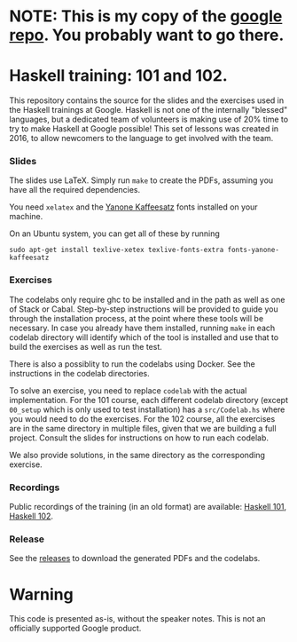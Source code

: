 <!-- -*- fill-column: 75; -*- -->
# NOTE: This is my copy of the [google repo](https://github.com/google/haskell-trainings). You probably want to go there.




# Haskell training: 101 and 102.

This repository contains the source for the slides and the exercises used
in the Haskell trainings at Google. Haskell is not one of the internally
"blessed" languages, but a dedicated team of volunteers is making use of
20% time to try to make Haskell at Google possible! This set of lessons was
created in 2016, to allow newcomers to the language to get involved with
the team.

### Slides

The slides use LaTeX. Simply run `make` to create the PDFs, assuming you have
all the required dependencies.

You need `xelatex` and the [Yanone
Kaffeesatz](https://yanone.de/fonts/kaffeesatz/) fonts installed on your
machine.

On an Ubuntu system, you can get all of these by running

```
sudo apt-get install texlive-xetex texlive-fonts-extra fonts-yanone-kaffeesatz
```

### Exercises

The codelabs only require ghc to be installed and in the path as well as one of
Stack or Cabal. Step-by-step instructions will be provided to guide you through
the installation process, at the point where these tools will be necessary. 
In case you already have them installed, running `make` in each codelab
directory will identify which of the tool is installed and use that to build
the exercises as well as run the test.

There is also a possiblity to run the codelabs using Docker. See the instructions
in the codelab directories.

To solve an exercise, you need to replace `codelab` with the actual
implementation. For the 101 course, each different codelab directory (except
`00_setup` which is only used to test installation) has a `src/Codelab.hs` where
you would need to do the exercises. For the 102 course, all the exercises are in
the same directory in multiple files, given that we are building a full project.
Consult the slides for instructions on how to run each codelab.

We also provide solutions, in the same directory as the corresponding exercise.

### Recordings

Public recordings of the training (in an old format) are available: [Haskell
101](http://youtu.be/cTN1Qar4HSw), [Haskell
102](http://youtu.be/Ug9yJnOYR4U).

### Release

See the [releases](https://github.com/google/haskell-trainings/releases) to
download the generated PDFs and the codelabs.

# Warning

This code is presented as-is, without the speaker notes. This is not an
officially supported Google product.
